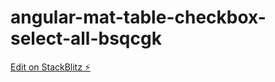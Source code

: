 # angular-mat-table-checkbox-select-all-bsqcgk

[Edit on StackBlitz ⚡️](https://stackblitz.com/edit/angular-mat-table-checkbox-select-all-nmselw)